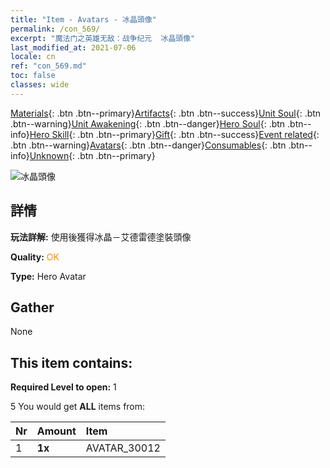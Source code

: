 ```yaml
---
title: "Item - Avatars - 冰晶頭像"
permalink: /con_569/
excerpt: "魔法门之英雄无敌：战争纪元  冰晶頭像"
last_modified_at: 2021-07-06
locale: cn
ref: "con_569.md"
toc: false
classes: wide
---
```

 [Materials](/ItemsCN/){: .btn .btn--primary}[Artifacts](/ItemsCN/Artifacts/){: .btn .btn--success}[Unit Soul](/ItemsCN/UnitSoul/){: .btn .btn--warning}[Unit Awakening](/ItemsCN/UnitAwakening/){: .btn .btn--danger}[Hero Soul](/ItemsCN/HeroSoul/){: .btn .btn--info}[Hero Skill](/ItemsCN/HeroSkill/){: .btn .btn--primary}[Gift](/ItemsCN/Gift/){: .btn .btn--success}[Event related](/ItemsCN/Events/){: .btn .btn--warning}[Avatars](/ItemsCN/Avatars/){: .btn .btn--danger}[Consumables](/ItemsCN/Consumables/){: .btn .btn--info}[Unknown](/ItemsCN/Unknown/){: .btn .btn--primary}

 ![冰晶頭像](/images/h/h_Adelaide3.jpg)

## 詳情
 **玩法詳解:** 使用後獲得冰晶－艾德雷德塗裝頭像

 **Quality:** <span style="color: #FF8C00">OK</span>

 **Type:** Hero Avatar

## Gather

  None

## This item contains:

 **Required Level to open:** 1

 5 You would get **ALL** items  from:

  | Nr | Amount |     Item    |
  |:---|:-------|:------------|
  | 1 |  **1x** | AVATAR_30012 |  | 
